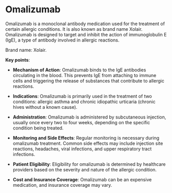 [//]: # (
source: gpt-3 + jph editing
brands: Xolair
tags: medications
)

# Omalizumab

Omalizumab is a monoclonal antibody medication used for the treatment of certain allergic conditions. It is also known as brand name Xolair. Omalizumab is designed to target and inhibit the action of immunoglobulin E (IgE), a type of antibody involved in allergic reactions.

Brand name: Xolair.

**Key points**:

* **Mechanism of Action**: Omalizumab binds to the IgE antibodies circulating in the blood. This prevents IgE from attaching to immune cells and triggering the release of substances that contribute to allergic reactions.

* **Indications**: Omalizumab is primarily used in the treatment of two conditions: allergic asthma and chronic idiopathic urticaria (chronic hives without a known cause).

* **Administration**: Omalizumab is administered by subcutaneous injection, usually once every two to four weeks, depending on the specific condition being treated.

* **Monitoring and Side Effects**: Regular monitoring is necessary during omalizumab treatment. Common side effects may include injection site reactions, headaches, viral infections, and upper respiratory tract infections.

* **Patient Eligibility**: Eligibility for omalizumab is determined by healthcare providers based on the severity and nature of the allergic condition.

* **Cost and Insurance Coverage**: Omalizumab can be an expensive medication, and insurance coverage may vary.
